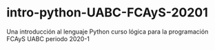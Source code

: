 # intro-python-UABC-FCAyS-20201
Una introducción al lenguaje Python  curso lógica para la programación FCAyS UABC periodo 2020-1
